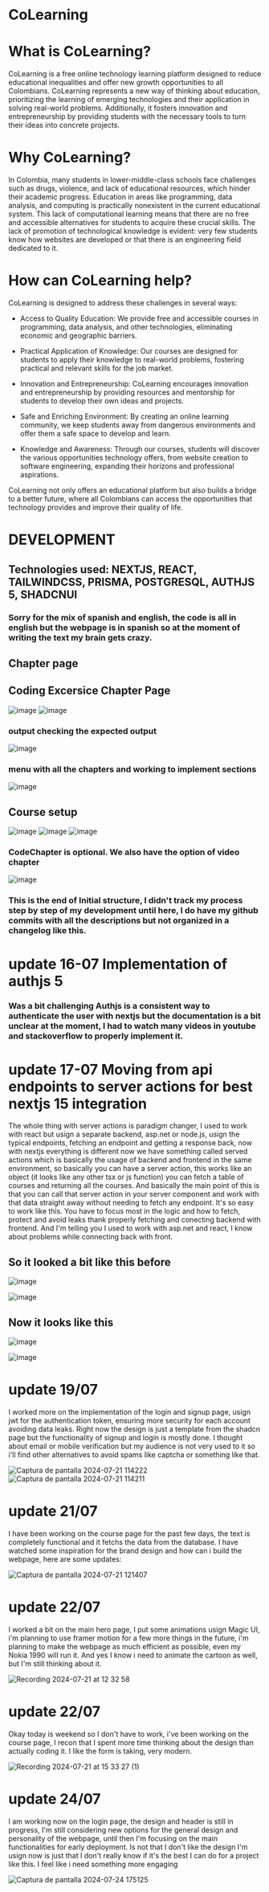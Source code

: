 # CoLearning


# What is CoLearning?


CoLearning is a free online technology learning platform designed to reduce educational inequalities and offer new growth opportunities to all Colombians. CoLearning represents a new way of thinking about education, prioritizing the learning of emerging technologies and their application in solving real-world problems. Additionally, it fosters innovation and entrepreneurship by providing students with the necessary tools to turn their ideas into concrete projects.

# Why CoLearning?


In Colombia, many students in lower-middle-class schools face challenges such as drugs, violence, and lack of educational resources, which hinder their academic progress. Education in areas like programming, data analysis, and computing is practically nonexistent in the current educational system. This lack of computational learning means that there are no free and accessible alternatives for students to acquire these crucial skills. The lack of promotion of technological knowledge is evident: very few students know how websites are developed or that there is an engineering field dedicated to it.

# How can CoLearning help?
CoLearning is designed to address these challenges in several ways:

- Access to Quality Education: We provide free and accessible courses in programming, data analysis, and other technologies, eliminating economic and geographic barriers.

- Practical Application of Knowledge: Our courses are designed for students to apply their knowledge to real-world problems, fostering practical and relevant skills for the job market.

- Innovation and Entrepreneurship: CoLearning encourages innovation and entrepreneurship by providing resources and mentorship for students to develop their own ideas and projects.

- Safe and Enriching Environment: By creating an online learning community, we keep students away from dangerous environments and offer them a safe space to develop and learn.

- Knowledge and Awareness: Through our courses, students will discover the various opportunities technology offers, from website creation to software engineering, expanding their horizons and professional aspirations.

CoLearning not only offers an educational platform but also builds a bridge to a better future, where all Colombians can access the opportunities that technology provides and improve their quality of life.


# DEVELOPMENT 
## Technologies used: NEXTJS, REACT, TAILWINDCSS, PRISMA, POSTGRESQL, AUTHJS 5, SHADCNUI

### Sorry for the mix of spanish and english, the code is all in english but the webpage is in spanish so at the moment of writing the text my brain gets crazy.
## Chapter page 
## Coding Excersice Chapter Page
![image](https://github.com/user-attachments/assets/ac4825c9-b1a8-44eb-b568-5aecbd32ee3a)
![image](https://github.com/user-attachments/assets/92910e58-78a6-47a0-ba09-ae25f6439414)
### output checking the expected output 
![image](https://github.com/user-attachments/assets/7d2b4624-14cf-4473-93b7-4d3ec981a56e)
### menu with all the chapters and working to implement sections
![image](https://github.com/user-attachments/assets/08de133c-30ab-430f-86da-4f06b4abcc70)

## Course setup 
![image](https://github.com/user-attachments/assets/fa3cb288-af35-4dda-89f1-acf605b106c5)
![image](https://github.com/user-attachments/assets/79a2ac35-2aaf-4707-9471-592655bb99b3)
![image](https://github.com/user-attachments/assets/5d8cb172-2435-41f9-a655-008d14f18754)
### CodeChapter is optional. We also have the option of video chapter
![image](https://github.com/user-attachments/assets/cd7cc751-dc37-40c9-82ef-7ecfcf9067ed)

### This is the end of Initial structure, I didn't track my process step by step of my development until here, I do have my github commits with all the descriptions but not organized in a changelog like this.
# update 16-07 Implementation of authjs 5
### Was a bit challenging Authjs is a consistent way to authenticate the user with nextjs but the documentation is a bit unclear at the moment, I had to watch many videos in youtube and stackoverflow to properly implement it.

# update 17-07 Moving from api endpoints to server actions for best nextjs 15 integration

The whole thing with server actions is paradigm changer, I used to work with react but usign a separate backend, asp.net or node.js, usign the typical endpoints, fetching an endpoint and getting a response back, now with nextjs everything is different now we have something called served actions which is basically the usage of backend and frontend in the same environment, so basically you can have a server action, this works like an object (it looks like any other tsx or js function) you can fetch a table of courses and returning all the courses. And basically the main point of this is that you can call that server action in your server component and work with that data straight away without needing to fetch any endpoint. It's so easy to work like this. You have to focus most in the logic and how to fetch, protect and avoid leaks thank properly fetching and conecting backend with frontend. And I'm telling you I used to work with asp.net and react, I know about problems while connecting back with front.

## So it looked a bit like this before


![image](https://github.com/user-attachments/assets/04bd186e-21b3-4c22-bd99-342fa62f1657)


![image](https://github.com/user-attachments/assets/30b6689c-9a8b-4fd2-b537-e8fa7e3df43e)



## Now it looks like this


![image](https://github.com/user-attachments/assets/503e1cdd-783a-420b-99e4-e57c452bb22e)


![image](https://github.com/user-attachments/assets/c4670dfa-f00b-4a16-88bd-6af782fbea92)

# update 19/07

I worked more on the implementation of the login and signup page, usign jwt for the authentication token, ensuring more security for each account avoiding data leaks. Right now the design is just a template from the shadcn page but the functionality of signup and login is mostly done. I thought about email or mobile verification but my audience is not very used to it so i'll find other alternatives to avoid spams like captcha or something like that. 


![Captura de pantalla 2024-07-21 114222](https://github.com/user-attachments/assets/0e502e57-3d2b-46af-bdd4-8464680991c5)
![Captura de pantalla 2024-07-21 114211](https://github.com/user-attachments/assets/6c80fdee-6a35-4e5b-9942-ab88bebaf04f)



# update 21/07

I have been working on the course page for the past few days, the text is completely functional and it fetchs the data from the database. I have watched some inspiration for the brand design and how can i build the webpage, here are some updates: 

![Captura de pantalla 2024-07-21 121407](https://github.com/user-attachments/assets/dd282741-4b87-4466-a33c-7e7862ba06b4)

# update 22/07

I worked a bit on the main hero page, I put some animations usign Magic UI, i'm planning to use framer motion for a few more things in the future, i'm planning to make the webpage as much efficient as possible, even my Nokia 1990 will run it.  And yes I know i need to animate the cartoon as well, but I'm still thinking about it.

![Recording 2024-07-21 at 12 32 58](https://github.com/user-attachments/assets/334debe5-2ec0-428a-83a3-29b83260e9a0)

# update 22/07 
Okay today is weekend so I don't have to work, i've been working on the course page, I recon that I spent more time thinking about the design than actually coding it. I like the form is taking, very modern. 

![Recording 2024-07-21 at 15 33 27 (1)](https://github.com/user-attachments/assets/8ccde73b-704b-4b00-87e0-a8e8c5fdd9c2)

# update 24/07 

I am working now on the login page, the design and header is still in progress, I'm still considering new options for the general design and personality of the webpage, until then I'm focusing on the main functionalities for early deployment. Is not that I don't like the design I'm usign now is just that I don't really know if it's the best I can do for a project like this. I feel like i need something more engaging

![Captura de pantalla 2024-07-24 175125](https://github.com/user-attachments/assets/25352fac-3ca0-461e-815e-a2f2414dbeda)
